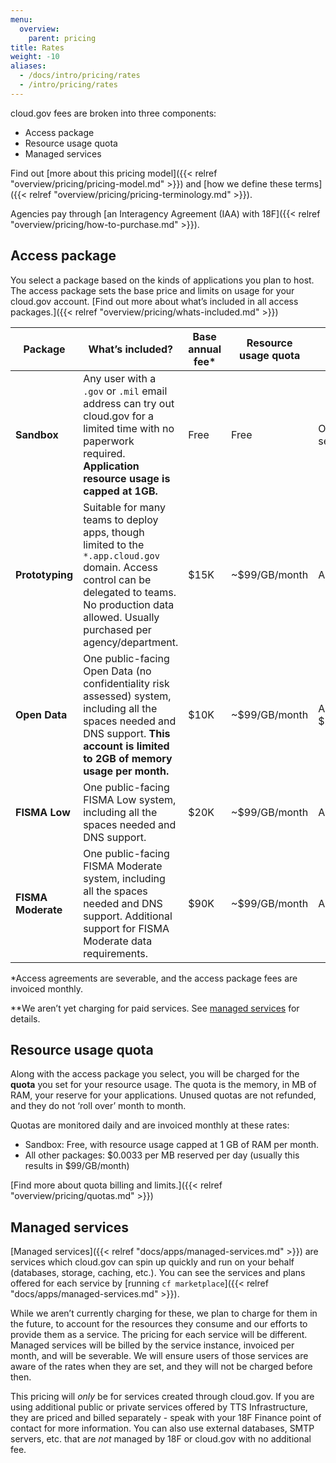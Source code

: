 ```yaml
---
menu:
  overview:
    parent: pricing
title: Rates
weight: -10
aliases:
  - /docs/intro/pricing/rates
  - /intro/pricing/rates
---
```


cloud.gov fees are broken into three components:

- Access package
- Resource usage quota
- Managed services

Find out [more about this pricing model]({{< relref "overview/pricing/pricing-model.md" >}}) and [how we define these terms]({{< relref "overview/pricing/pricing-terminology.md" >}}).

Agencies pay through [an Interagency Agreement (IAA) with 18F]({{< relref "overview/pricing/how-to-purchase.md" >}}).

## Access package

You select a package based on the kinds of applications you plan to host. The access package sets the base price and limits on usage for your cloud.gov account. [Find out more about what’s included in all access packages.]({{< relref "overview/pricing/whats-included.md" >}})

| Package | What’s included? | Base annual fee\* | Resource usage quota | Managed services available |
| --- | --- | --- | --- | --- |
| **Sandbox** | Any user with a `.gov` or `.mil` email address can try out cloud.gov for a limited time with no paperwork required. **Application resource usage is capped at 1GB.** | Free | Free | Only free services |
| **Prototyping** | Suitable for many teams to deploy apps, though limited to the `*.app.cloud.gov` domain. Access control can be delegated to teams. No production data allowed. Usually purchased per agency/department. | $15K |  ~$99/GB/month | All\** |
| **Open Data** | One public-facing Open Data (no confidentiality risk assessed) system, including all the spaces needed and DNS support. **This account is limited to 2GB of memory usage per month.** | $10K | ~$99/GB/month | All\** (up to $2500/year) |
| **FISMA Low** | One public-facing FISMA Low system, including all the spaces needed and DNS support. | $20K | ~$99/GB/month | All\** |
| **FISMA Moderate** | One public-facing FISMA Moderate system, including all the spaces needed and DNS support. Additional support for FISMA Moderate data requirements. | $90K | ~$99/GB/month | All\** |

\*Access agreements are severable, and the access package fees are invoiced monthly.

\*\*We aren’t yet charging for paid services. See [managed services](#managed-services) for details.

## Resource usage quota

Along with the access package you select, you will be charged for the **quota** you set for your resource usage. The quota is the memory, in MB of RAM, your reserve for your applications. Unused quotas are not refunded, and they do not ‘roll over’ month to month.

Quotas are monitored daily and are invoiced monthly at these rates:

- Sandbox: Free, with resource usage capped at 1 GB of RAM per month.
- All other packages: $0.0033 per MB reserved per day (usually this results in $99/GB/month)

[Find more about quota billing and limits.]({{< relref "overview/pricing/quotas.md" >}})

## Managed services

[Managed services]({{< relref "docs/apps/managed-services.md" >}}) are services which cloud.gov can spin up quickly and run on your behalf (databases, storage, caching, etc.). You can see the services and plans offered for each service by [running `cf marketplace`]({{< relref "docs/apps/managed-services.md" >}}).

While we aren’t currently charging for these, we plan to charge for them in the future, to account for the resources they consume and our efforts to provide them as a service. The pricing for each service will be different. Managed services will be billed by the service instance, invoiced per month, and will be severable. We will ensure users of those services are aware of the rates when they are set, and they will not be charged before then.

This pricing will _only_ be for services created through cloud.gov. If you are using additional public or private services offered by TTS Infrastructure, they are priced and billed separately - speak with your 18F Finance point of contact for more information. You can also use external databases, SMTP servers, etc. that are _not_ managed by 18F or cloud.gov with no additional fee.

<!--
TODO
---

- Create buildpack page with list and compliance trade-offs
- Add examples
-->
